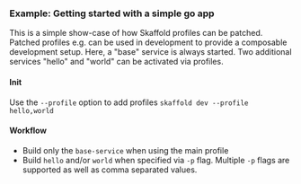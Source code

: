 ### Example: Getting started with a simple go app

This is a simple show-case of how Skaffold profiles can be patched.
Patched profiles e.g. can be used in development to provide a composable development setup.
Here, a "base" service is always started. Two additional services "hello" and "world" can be activated via profiles.

#### Init

Use the `--profile` option to add profiles `skaffold dev --profile hello,world`

#### Workflow

* Build only the `base-service` when using the main profile
* Build `hello` and/or `world` when specified via `-p` flag. Multiple `-p` flags are supported as well as comma separated values.